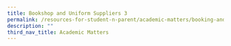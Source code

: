 ```yaml
---
title: Bookshop and Uniform Suppliers 3
permalink: /resources-for-student-n-parent/academic-matters/booking-and-uniform-suppliers-3/
description: ""
third_nav_title: Academic Matters
---
```

